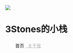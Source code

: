 <head>
	<style>
	a:link{
	color:#ADADAD;
	}
	a:visited{
	color:#FFFFFF;
	}
	a:hover{
	color:#613030;
	}
	a:active{
	color:#00ff00;
	}
	</style>
	<link
          rel="stylesheet"
          href="https://cdn.jsdelivr.net/npm/@fortawesome/fontawesome-free/css/all.min.css"
        />
	<link rel="stylesheet" href="style.css">
</head>
<body>
	<div class="box">
		<img class="box-img" src="https://ae01.alicdn.com/kf/H02ccd30fbc6f42b8b06a4be90edc5effr.png"/>
		<h1>3Stones的小栈</h1>
		<h5></h5>
		<ul>
			<a url="blog.3stones.tk"><i class="fa fa-home fa-2x" aria-hidden="true"></i>&nbsp; 首页</a>
			<a class="list-group-item" href="#"><i class="fa fa-book fa-2x" aria-hidden="true"></i>&nbsp; 关于我</a>
		</ul>
	</div>
</body>
